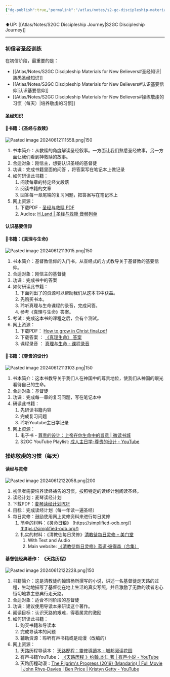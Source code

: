 ```yaml
---
{"dg-publish":true,"permalink":"/atlas/notes/s2-gc-discipleship-materials-for-new-believers/"}
---
```


⬆️UP: [[Atlas/Notes/S2GC Discipleship Journey\|S2GC Discipleship Journey]]

---
### 初信者圣经训练
在初信阶段，最重要的是：
- [[Atlas/Notes/S2GC Discipleship Materials for New Believers#圣经知识\|熟悉圣经知识]]
- [[Atlas/Notes/S2GC Discipleship Materials for New Believers#认识基要信仰\|认识基要信仰]]
- [[Atlas/Notes/S2GC Discipleship Materials for New Believers#操练敬虔的习惯（每天）\|培养敬虔的习惯]]

#### 圣经知识

#### 📕书籍：《**圣经与救赎**》
![Pasted image 20240612111558.png|150](/img/user/Atlas/Utility/Images/Pasted%20image%2020240612111558.png)
1. 书本简介：从救赎的角度解读圣经叙事。一方面让我们熟悉圣经故事，另一方面让我们看到神救赎的故事。
2. 合适对象：刚信主，想要认识圣经的基督徒
3. 功课：完成书籍里面的问答 ，将答案写在笔记本上做记录
4. 如何研读此书籍：
	1. 阅读每章的特定经文段落
	2. 阅读书籍的文章
	3. 回答每一章尾端的复习问题，把答案写在笔记本上
5. 网上资源：
	1. 下载PDF - [圣经与救赎 PDF](https://christinejin.org/pdf/Christian/%E5%9C%A3%E7%BB%8F%E4%B8%8E%E6%95%91%E8%B5%8E(%E8%89%AF%E5%8F%8B%E5%9C%A3%E7%BB%8F%E5%AD%A6%E9%99%A2).pdf)
	2. Audios:  [H.Land | 圣经与救赎 音频列单](https://h.land/blog/tag/1184)

#### 认识基要信仰

#### 📕书籍：《**真理与生命**》
![Pasted image 20240612113015.png|150](/img/user/Atlas/Utility/Images/Pasted%20image%2020240612113015.png)
1. 书本简介：基督教信仰的入门书，从查经式的方式教导关于基督教的基要信仰。
2. 合适对象：刚信主的基督徒
3. 功课：完成书中的答案
4. 如何研读此书籍：
	1. 下面列出了的资源可以帮助我们从这本书中获益。
	2. 先购买书本。
	3. 聆听真理与生命课程的录音，完成问答。
	4. 参考《真理与生命》答案。
5. 考试：完成这本书的课程之后，会有个测试。
6. 网上资源：
	1. 下载PDF： [How to grow in Christ final.pdf](https://www.dropbox.com/s/6colk8pp0l81ykx/How%20to%20grow%20in%20Christ%20final.pdf?dl=0)
	2. 下载答案 ： [《真理生命》 答案](https://reformedsingapore.com/howtogrowinchristanswer/)
	3. 课程录音 ： [真理与生命 - 课程录音](https://reformedsingapore.com/gaigezhongmianfeiluyin/)

#### 📕书籍：《**尊贵的设计**》
![Pasted image 20240612113103.png|150](/img/user/Atlas/Utility/Images/Pasted%20image%2020240612113103.png)
1. 书本简介：这本书教导关于我们人在神国中的尊贵地位，使我们从神国的眼光看待自己的生命。
2. 合适对象：基督徒
3. 功课：完成每一章的复习问题，写在笔记本中
4. 研读此书籍：
	1. 先研读书籍内容
	2. 完成复习问题
	3. 聆听Youtube主日学记录
5. 网上资源：
	1. 电子书 - [尊贵的设计：上帝在你生命中的旨意 | 微读书城](https://wdbook.com/dp/65303622373377) 
	2. S2GC YouTube Playlist: [成人主日学-尊贵的设计 - YouTube](https://youtube.com/playlist?list=PLo3D1_2a996NoBNVwkINr4cMj3icXAaQG&si=ytuX2WnbYlmv0YFH)

### 操练敬虔的习惯（每天）

#### 读经与灵修
![Pasted image 20240612122058.png|200](/img/user/Atlas/Utility/Images/Pasted%20image%2020240612122058.png)
1. 初信者需要培养读经祷告的习惯，按照特定的读经计划阅读圣经。
2. 读经计划：麦琴读经计划
3. 下载PDF：[麦琴读经计划PDF](chrome-extension://efaidnbmnnnibpcajpcglclefindmkaj/https://congfang.com/files/Robert%20Murray%20MCheyne%20-%20Bible%20Reading%20Calendar%20Chinese.pdf)
4. 目标：完成读经计划（每一年读一遍圣经）
5. 每日灵修：鼓励使用网上灵修资料来进行每日灵修
	1. 简单的材料：《灵命日粮》 [https://simplified-odb.org/](https://simplified-odb.org/)
	2. 扎实的材料：《清教徒每日灵修》[清教徒每日灵修 – 美门堂](https://meimentang.com/?p=20094)
		1. With Text and Audio
		2. Main website: [《清教徒每日灵修》蓝道·彼得森（合集）](https://h.land/blog/95971)

#### 基督徒经典著作： 《天路历程》
![Pasted image 20240612122228.png|150](/img/user/Atlas/Utility/Images/Pasted%20image%2020240612122228.png) 
1. 书籍简介：这是清教徒约翰班杨所撰写的小说，讲述一名基督徒走天路的过程，生动地描写了基督徒在地上生活的真实写照，并且激励了无数的读者忠心恒切地靠主恩典行走天路。
2. 合适对象：适合不同阶段的基督徒
3. 功课：建议使用导读本来研读这个著作。
4. 阅读目标：认识天路的艰难，得着属灵的激励
5. 如何研读此书籍：
	1. 购买书籍和导读本
	2. 完成导读本的问题
	3. 辅助资源：聆听有声书籍或是动漫（改编的）
6. 网上资源：
	1. 天路历程导读本： [天路歷程：靈修導讀本 - 城邦阅读花园](https://www.cite.com.my/product_info.php?products_id=332006)
	2. 有声书籍YouTube： [《天路历程 》约翰.本仁 著 | 有声小说 - YouTube](https://www.youtube.com/watch?v=TrqgWfVeo7g&t=601s)
	3. 天路历程动漫：[The Pilgrim's Progress (2019) (Mandarin) | Full Movie | John Rhys-Davies | Ben Price | Kristyn Getty - YouTube](https://www.youtube.com/watch?v=SGb1Awp54tk&t=1528s&pp=ygUM5aSp6Lev5Y6G56iL)